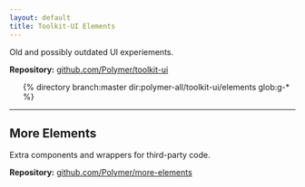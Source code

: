 ```yaml
---
layout: default
title: Toolkit-UI Elements
---
```


Old and possibly outdated UI experiements.

**Repository:** [github.com/Polymer/toolkit-ui](https://github.com/Polymer/toolkit-ui)

<ul class="element-list">
{% directory branch:master dir:polymer-all/toolkit-ui/elements glob:g-* %}
</ul>

---

## More Elements

Extra components and wrappers for third-party code.

**Repository:** [github.com/Polymer/more-elements](https://github.com/Polymer/more-elements)

<!-- <ul class="element-list">
{% directory dir:polymer-all/more-elements %}
</ul> -->